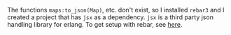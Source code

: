 The functions `maps:to_json(Map)`, etc. don't exist, so I installed `rebar3` and I created a project that has `jsx` as a dependency.  `jsx` is a third party json handling library for erlang.  To get setup with rebar, see [here](http://stackoverflow.com/questions/34278982/what-is-the-easiest-way-for-beginners-to-install-a-module).
